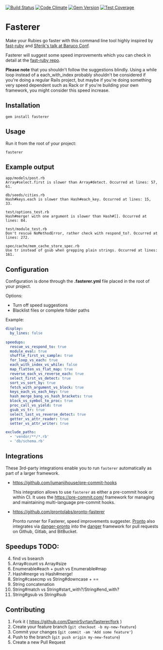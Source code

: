 [![Build Status](https://travis-ci.org/DamirSvrtan/fasterer.svg?branch=master)](https://travis-ci.org/DamirSvrtan/fasterer)
[![Code Climate](https://codeclimate.com/github/DamirSvrtan/fasterer/badges/gpa.svg)](https://codeclimate.com/github/DamirSvrtan/fasterer)
[![Gem Version](https://badge.fury.io/rb/fasterer.svg)](http://badge.fury.io/rb/fasterer)
[![Test Coverage](https://codeclimate.com/github/DamirSvrtan/fasterer/badges/coverage.svg)](https://codeclimate.com/github/DamirSvrtan/fasterer/coverage)

# Fasterer

Make your Rubies go faster with this command line tool highly inspired by [fast-ruby](https://github.com/JuanitoFatas/fast-ruby) and [Sferik's talk at Baruco Conf](https://speakerdeck.com/sferik/writing-fast-ruby).

Fasterer will suggest some speed improvements which you can check in detail at the [fast-ruby repo](https://github.com/JuanitoFatas/fast-ruby).

**Please note** that you shouldn't follow the suggestions blindly. Using a while loop instead of a each_with_index probably shouldn't be considered if you're doing a regular Rails project, but maybe if you're doing something very speed dependent such as Rack or if you're building your own framework, you might consider this speed increase.



## Installation

```shell
gem install fasterer
```

## Usage

Run it from the root of your project:

```shell
fasterer
```

## Example output

```
app/models/post.rb
Array#select.first is slower than Array#detect. Occurred at lines: 57, 61.

db/seeds/cities.rb
Hash#keys.each is slower than Hash#each_key. Occurred at lines: 15, 33.

test/options_test.rb
Hash#merge! with one argument is slower than Hash#[]. Occurred at lines: 84.

test/module_test.rb
Don't rescue NoMethodError, rather check with respond_to?. Occurred at lines: 272.

spec/cache/mem_cache_store_spec.rb
Use tr instead of gsub when grepping plain strings. Occurred at lines: 161.
```
## Configuration

Configuration is done through the **.fasterer.yml** file placed in the root of your project.

Options:

  * Turn off speed suggestions
  * Blacklist files or complete folder paths

Example:


```yaml
display:
  by_lines: false
  
speedups:
  rescue_vs_respond_to: true
  module_eval: true
  shuffle_first_vs_sample: true
  for_loop_vs_each: true
  each_with_index_vs_while: false
  map_flatten_vs_flat_map: true
  reverse_each_vs_reverse_each: true
  select_first_vs_detect: true
  sort_vs_sort_by: true
  fetch_with_argument_vs_block: true
  keys_each_vs_each_key: true
  hash_merge_bang_vs_hash_brackets: true
  block_vs_symbol_to_proc: true
  proc_call_vs_yield: true
  gsub_vs_tr: true
  select_last_vs_reverse_detect: true
  getter_vs_attr_reader: true
  setter_vs_attr_writer: true

exclude_paths:
  - 'vendor/**/*.rb'
  - 'db/schema.rb'
```

## Integrations

These 3rd-party integrations enable you to run `fasterer` automatically
as part of a larger framework.

* https://github.com/jumanjihouse/pre-commit-hooks

  This integration allows to use `fasterer` as either a pre-commit hook or within CI.
  It uses the https://pre-commit.com/ framework for managing and maintaining
  multi-language pre-commit hooks.

* https://github.com/prontolabs/pronto-fasterer

  Pronto runner for Fasterer, speed improvements suggester.
  [Pronto](https://github.com/mmozuras/pronto) also integrates via
  [danger-pronto](https://github.com/RestlessThinker/danger-pronto) into the
  [danger](https://github.com/danger/danger) framework for pull requests
  on Github, Gitlab, and BitBucket.

## Speedups TODO:

4. find vs bsearch
5. Array#count vs Array#size
7. Enumerable#each + push vs Enumerable#map
17. Hash#merge vs Hash#merge!
20. String#casecmp vs String#downcase + ==
21. String concatenation
22. String#match vs String#start_with?/String#end_with?
23. String#gsub vs String#sub

## Contributing

1. Fork it ( https://github.com/DamirSvrtan/fasterer/fork )
2. Create your feature branch (`git checkout -b my-new-feature`)
3. Commit your changes (`git commit -am 'Add some feature'`)
4. Push to the branch (`git push origin my-new-feature`)
5. Create a new Pull Request

